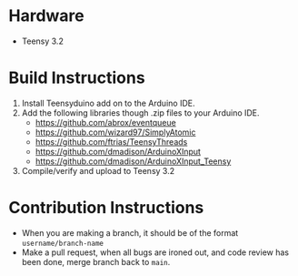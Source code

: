 # Hardware 
- Teensy 3.2 

# Build Instructions
1. Install Teensyduino add on to the Arduino IDE.
2. Add the following libraries though .zip files to your Arduino IDE.
    - https://github.com/abrox/eventqueue
    - https://github.com/wizard97/SimplyAtomic
    - https://github.com/ftrias/TeensyThreads
    - https://github.com/dmadison/ArduinoXInput
    - https://github.com/dmadison/ArduinoXInput_Teensy
3. Compile/verify and upload to Teensy 3.2

# Contribution Instructions 
- When you are making a branch, it should be of the format ```username/branch-name```
- Make a pull request, when all bugs are ironed out,  and code review has been done, merge branch back to ```main```.
